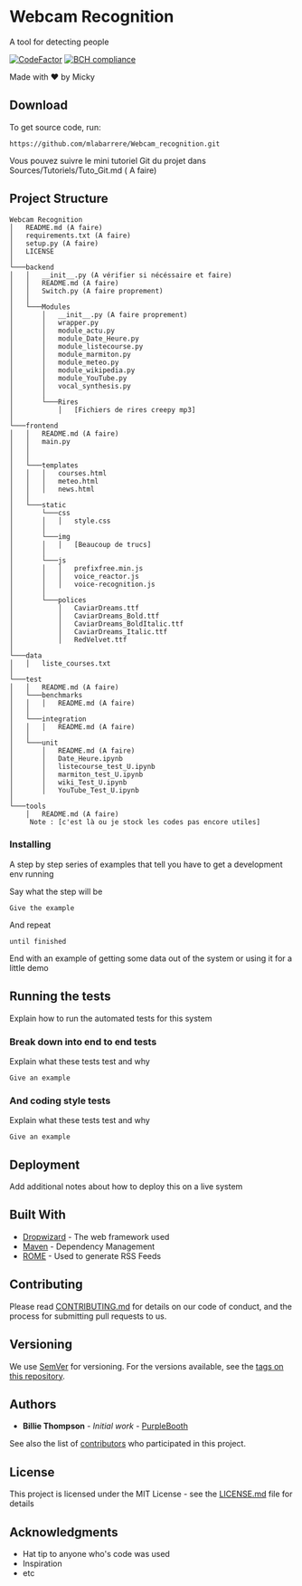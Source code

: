 # Webcam Recognition
A tool for detecting people

[![CodeFactor](https://www.codefactor.io/repository/github/mlabarrere/webcam_recognition/badge)](https://www.codefactor.io/repository/github/mlabarrere/webcam_recognition)  [![BCH compliance](https://bettercodehub.com/edge/badge/mlabarrere/Webcam_recognition?branch=master)](https://bettercodehub.com/)

Made with ❤ by Micky

## Download

To get source code, run:
```
https://github.com/mlabarrere/Webcam_recognition.git
```

Vous pouvez suivre le mini tutoriel Git du projet dans Sources/Tutoriels/Tuto_Git.md ( A faire)



## Project Structure

```
Webcam Recognition
│   README.md (A faire)
│   requirements.txt (A faire)
│   setup.py (A faire)
│   LICENSE    
│
└───backend
│   │   __init__.py (A vérifier si nécéssaire et faire)
│   │   README.md (A faire)
│   │   Switch.py (A faire proprement)
│   │
│   └───Modules
│       │   __init__.py (A faire proprement)
│       │   wrapper.py
│       │   module_actu.py
│       │   module_Date_Heure.py
│       │   module_listecourse.py
│       │   module_marmiton.py
│       │   module_meteo.py
│       │   module_wikipedia.py
│       │   module_YouTube.py
│       │   vocal_synthesis.py
│       │
│       └───Rires
│           │   [Fichiers de rires creepy mp3]
│
└───frontend
│   │   README.md (A faire)
│   │	main.py
│   │ 
│   │
│   └───templates
│   │   │   courses.html
│   │   │   meteo.html
│   │   │   news.html
│   │
│   └───static
│	    └───css
│	    │   │   style.css
│	    │
│	    └───img
│	    │   │   [Beaucoup de trucs]
│	    │
│	    └───js
│	    │   │   prefixfree.min.js
│	    │   │   voice_reactor.js
│	    │   │   voice-recognition.js
│	    │
│	    └───polices
│	        │   CaviarDreams.ttf
│	        │   CaviarDreams_Bold.ttf
│	        │   CaviarDreams_BoldItalic.ttf
│	        │   CaviarDreams_Italic.ttf
│	        │   RedVelvet.ttf
│
└───data
│   │   liste_courses.txt
│      
└───test
│   │   README.md (A faire)
│   └───benchmarks
│   │   │   README.md (A faire)
│   │
│   └───integration
│   │   │   README.md (A faire)
│   │
│   └───unit
│       │   README.md (A faire)
│       │   Date_Heure.ipynb
│       │   listecourse_test_U.ipynb
│       │   marmiton_test_U.ipynb
│       │   wiki_Test_U.ipynb
│       │   YouTube_Test_U.ipynb
│
└───tools
    │   README.md (A faire)
     Note : [c'est là ou je stock les codes pas encore utiles]

```



### Installing

A step by step series of examples that tell you have to get a development env running

Say what the step will be

```
Give the example
```

And repeat

```
until finished
```

End with an example of getting some data out of the system or using it for a little demo

## Running the tests

Explain how to run the automated tests for this system

### Break down into end to end tests

Explain what these tests test and why

```
Give an example
```

### And coding style tests

Explain what these tests test and why

```
Give an example
```

## Deployment

Add additional notes about how to deploy this on a live system

## Built With

* [Dropwizard](http://www.dropwizard.io/1.0.2/docs/) - The web framework used
* [Maven](https://maven.apache.org/) - Dependency Management
* [ROME](https://rometools.github.io/rome/) - Used to generate RSS Feeds

## Contributing

Please read [CONTRIBUTING.md](https://gist.github.com/PurpleBooth/b24679402957c63ec426) for details on our code of conduct, and the process for submitting pull requests to us.

## Versioning

We use [SemVer](http://semver.org/) for versioning. For the versions available, see the [tags on this repository](https://github.com/your/project/tags). 

## Authors

* **Billie Thompson** - *Initial work* - [PurpleBooth](https://github.com/PurpleBooth)

See also the list of [contributors](https://github.com/your/project/contributors) who participated in this project.

## License

This project is licensed under the MIT License - see the [LICENSE.md](LICENSE.md) file for details

## Acknowledgments

* Hat tip to anyone who's code was used
* Inspiration
* etc
